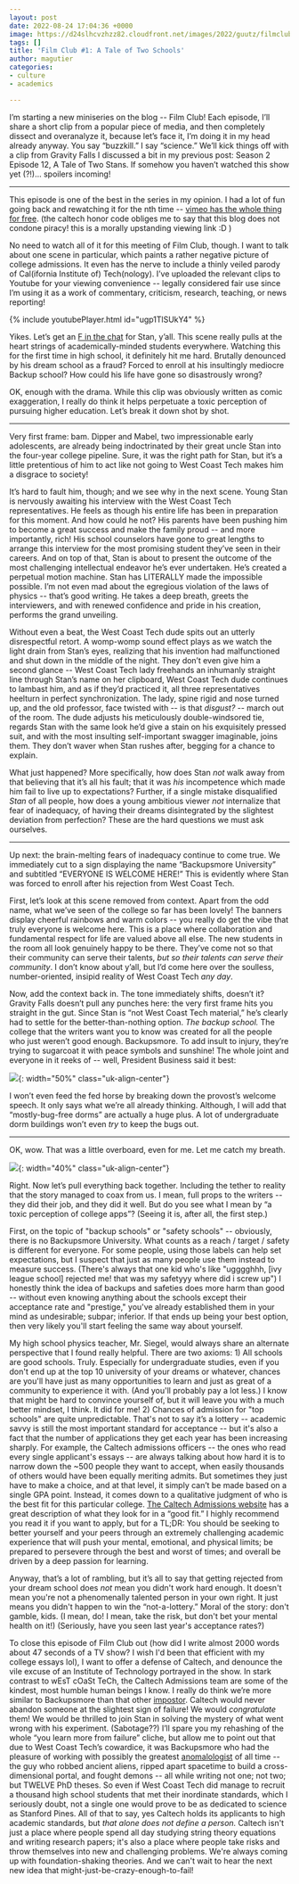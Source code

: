 ```yaml
---
layout: post
date: 2022-08-24 17:04:36 +0000
image: https://d24slhcvzhzz82.cloudfront.net/images/2022/guutz/filmclub1/two-schools-cover.png
tags: []
title: 'Film Club #1: A Tale of Two Schools'
author: magutier
categories:
- culture
- academics

---
```

I’m starting a new miniseries on the blog -- Film Club! Each episode, I’ll share a short clip from a popular piece of media, and then completely dissect and overanalyze it, because let’s face it, I’m doing it in my head already anyway. You say “buzzkill.” I say “science.” We’ll kick things off with a clip from Gravity Falls I discussed a bit in my previous post: Season 2 Episode 12, A Tale of Two Stans. If somehow you haven’t watched this show yet (?!)... spoilers incoming!

***

This episode is one of the best in the series in my opinion. I had a lot of fun going back and rewatching it for the nth time -- [vimeo has the whole thing for free](https://vimeo.com/456923686). (the caltech honor code obliges me to say that this blog does not condone piracy! this is a morally upstanding viewing link :D )

No need to watch all of it for this meeting of Film Club, though. I want to talk about one scene in particular, which paints a rather negative picture of college admissions. It even has the nerve to include a thinly veiled parody of Cal(ifornia Institute of) Tech(nology). I’ve uploaded the relevant clips to Youtube for your viewing convenience -- legally considered fair use since I’m using it as a work of commentary, criticism, research, teaching, or news reporting!

{% include youtubePlayer.html id="ugp1TlSUkY4" %}

Yikes. Let’s get an [F in the chat](https://en.wikipedia.org/wiki/Press_F_to_pay_respects) for Stan, y’all. This scene really pulls at the heart strings of academically-minded students everywhere. Watching this for the first time in high school, it definitely hit me hard. Brutally denounced by his dream school as a fraud? Forced to enroll at his insultingly mediocre Backup school? How could his life have gone so disastrously wrong?

OK, enough with the drama. While this clip was obviously written as comic exaggeration, I really do think it helps perpetuate a toxic perception of pursuing higher education. Let’s break it down shot by shot.

***

Very first frame: bam. Dipper and Mabel, two impressionable early adolescents, are already being indoctrinated by their great uncle Stan into the four-year college pipeline. Sure, it was the right path for Stan, but it’s a little pretentious of him to act like not going to West Coast Tech makes him a disgrace to society!

It’s hard to fault him, though; and we see why in the next scene. Young Stan is nervously awaiting his interview with the West Coast Tech representatives. He feels as though his entire life has been in preparation for this moment. And how could he not? His parents have been pushing him to become a great success and make the family proud -- and more importantly, rich! His school counselors have gone to great lengths to arrange this interview for the most promising student they’ve seen in their careers. And on top of that, Stan is about to present the outcome of the most challenging intellectual endeavor he’s ever undertaken. He’s created a perpetual motion machine. Stan has LITERALLY made the impossible possible. I’m not even mad about the egregious violation of the laws of physics -- that’s good writing. He takes a deep breath, greets the interviewers, and with renewed confidence and pride in his creation, performs the grand unveiling.

Without even a beat, the West Coast Tech dude spits out an utterly disrespectful retort. A womp-womp sound effect plays as we watch the light drain from Stan’s eyes, realizing that his invention had malfunctioned and shut down in the middle of the night. They don’t even give him a second glance -- West Coast Tech lady freehands an inhumanly straight line through Stan’s name on her clipboard, West Coast Tech dude continues to lambast him, and as if they’d practiced it, all three representatives heelturn in perfect synchronization. The lady, spine rigid and nose turned up, and the old professor, face twisted with -- is that _disgust?_ -- march out of the room. The dude adjusts his meticulously double-windsored tie, regards Stan with the same look he’d give a stain on his exquisitely pressed suit, and with the most insulting self-important swagger imaginable, joins them. They don’t waver when Stan rushes after, begging for a chance to explain.

What just happened? More specifically, how does Stan _not_ walk away from that believing that it’s all his fault; that it was _his_ incompetence which made him fail to live up to expectations? Further, if a single mistake disqualified _Stan_ of all people, how does a young ambitious viewer _not_ internalize that fear of inadequacy, of having their dreams disintegrated by the slightest deviation from perfection? These are the hard questions we must ask ourselves.

***

Up next: the brain-melting fears of inadequacy continue to come true. We immediately cut to a sign displaying the name “Backupsmore University” and subtitled “EVERYONE IS WELCOME HERE!” This is evidently where Stan was forced to enroll after his rejection from West Coast Tech.

First, let’s look at this scene removed from context. Apart from the odd name, what we’ve seen of the college so far has been lovely! The banners display cheerful rainbows and warm colors -- you really do get the vibe that truly everyone is welcome here. This is a place where collaboration and fundamental respect for life are valued above all else. The new students in the room all look genuinely happy to be there. They’ve come not so that their community can serve their talents, _but so their talents can serve their community_. I don’t know about y’all, but I’d come here over the soulless, number-oriented, insipid reality of West Coast Tech _any day_.

Now, add the context back in. The tone immediately shifts, doesn’t it? Gravity Falls doesn’t pull any punches here: the very first frame hits you straight in the gut. Since Stan is “not West Coast Tech material,” he’s clearly had to settle for the better-than-nothing option. _The backup school._ The college that the writers want you to know was created for all the people who just weren’t good enough. Backupsmore. To add insult to injury, they’re trying to sugarcoat it with peace symbols and sunshine! The whole joint and everyone in it reeks of -- well, President Business said it best:

![](https://d24slhcvzhzz82.cloudfront.net/images/2022/guutz/filmclub1/baloney.gif){: width="50%" class="uk-align-center"}

I won’t even feed the fed horse by breaking down the provost’s welcome speech. It only says what we’re all already thinking. Although, I will add that “mostly-bug-free dorms” are actually a huge plus. A lot of undergraduate dorm buildings won’t even _try_ to keep the bugs out.

***

OK, wow. That was a little overboard, even for me. Let me catch my breath.

![](https://d24slhcvzhzz82.cloudfront.net/images/2022/guutz/filmclub1/square-breathing.gif){: width="40%" class="uk-align-center"}

Right. Now let’s pull everything back together. Including the tether to reality that the story managed to coax from us. I mean, full props to the writers -- they did their job, and they did it well. But do you see what I mean by “a toxic perception of college apps”? (Seeing it is, after all, the first step.)

First, on the topic of "backup schools" or "safety schools" -- obviously, there is no Backupsmore University. What counts as a reach / target / safety is different for everyone. For some people, using those labels can help set expectations, but I suspect that just as many people use them instead to measure success. (There's always that one kid who's like "ugggghhh, \[ivy league school\] rejected me! that was my safetyyy where did i screw up") I honestly think the idea of backups and safeties does more harm than good -- without even knowing anything about the schools except their acceptance rate and "prestige," you've already established them in your mind as undesirable; subpar; inferior. If that ends up being your best option, then very likely you'll start feeling the same way about yourself.

My high school physics teacher, Mr. Siegel, would always share an alternate perspective that I found really helpful. There are two axioms: 1) All schools are good schools. Truly. Especially for undergraduate studies, even if you don't end up at the top 10 university of your dreams or whatever, chances are you'll have just as many opportunities to learn and just as great of a community to experience it with. (And you'll probably pay a lot less.) I know that might be hard to convince yourself of, but it will leave you with a much better mindset, I think. It did for me! 2) Chances of admission for "top schools" are quite unpredictable. That's not to say it’s a lottery -- academic savvy is still the most important standard for acceptance -- but it's also a fact that the number of applications they get each year has been increasing sharply. For example, the Caltech admissions officers -- the ones who read every single applicant's essays -- are always talking about how hard it is to narrow down the \~500 people they want to accept, when easily thousands of others would have been equally meriting admits. But sometimes they just have to make a choice, and at that level, it simply can’t be made based on a single GPA point. Instead, it comes down to a qualitative judgment of who is the best fit for this particular college. [The Caltech Admissions website](https://www.admissions.caltech.edu/apply/what-we-look-for) has a great description of what they look for in a “good fit.” I highly recommend you read it if you want to apply, but for a TL;DR: You should be seeking to better yourself and your peers through an extremely challenging academic experience that will push your mental, emotional, and physical limits; be prepared to persevere through the best and worst of times; and overall be driven by a deep passion for learning.

Anyway, that’s a lot of rambling, but it’s all to say that getting rejected from your dream school does _not_ mean you didn't work hard enough. It doesn't mean you're not a phenomenally talented person in your own right. It just means you didn't happen to win the “not-a-lottery.” Moral of the story: don't gamble, kids. (I mean, do! I mean, take the risk, but don't bet your mental health on it!) (Seriously, have you seen last year's acceptance rates?)

To close this episode of Film Club out (how did I write almost 2000 words about 47 seconds of a TV show? I wish I'd been that efficient with my college essays lol), I want to offer a defense of Caltech, and denounce the vile excuse of an Institute of Technology portrayed in the show. In stark contrast to wEsT cOaSt TeCh, the Caltech Admissions team are some of the kindest, most humble human beings I know. I really do think we’re more similar to Backupsmore than that other [impostor](https://caltechadmissions.blog/impostor-syndrome-at-caltech-an-honest-discussion/). Caltech would never abandon someone at the slightest sign of failure! We would _congratulate_ them! We would be thrilled to join Stan in solving the mystery of what went wrong with his experiment. (Sabotage??) I’ll spare you my rehashing of the whole “you learn more from failure” cliche, but allow me to point out that due to West Coast Tech’s cowardice, it was Backupsmore who had the pleasure of working with possibly the greatest [anomalologist](https://www.youtube.com/watch?v=hnYHjvhmj40&ab_channel=Sav) of all time -- the guy who robbed ancient aliens, ripped apart spacetime to build a cross-dimensional portal, and fought demons -- all while writing not one; not two; but TWELVE PhD theses. So even if West Coast Tech did manage to recruit a thousand high school students that met their inordinate standards, which I seriously doubt, not a single one would prove to be as dedicated to science as Stanford Pines. All of that to say, yes Caltech holds its applicants to high academic standards, but _that alone does not define a person._ Caltech isn't just a place where people spend all day studying string theory equations and writing research papers; it's also a place where people take risks and throw themselves into new and challenging problems. We're always coming up with foundation-shaking theories. And we can't wait to hear the next new idea that might-just-be-crazy-enough-to-fail!